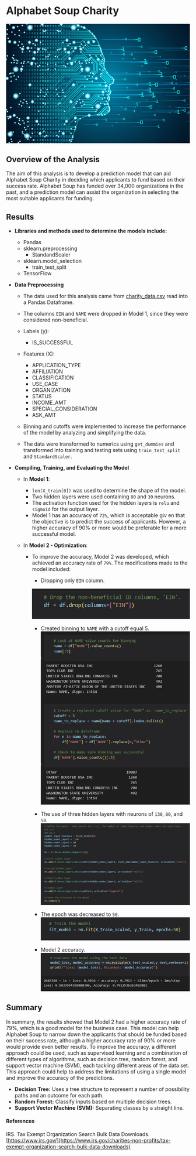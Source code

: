 # Alphabet Soup Charity 
![](AlphabetSoupCharity/Images/deepLearning.jpg)
## Overview of the Analysis
The aim of this analysis is to develop a prediction model that can aid Alphabet Soup Charity in deciding which applicants to fund based on their success rate. Alphabet Soup has funded over 34,000 organizations in the past, and a prediction model can assist the organization in selecting the most suitable applicants for funding. 

## Results
* **Libraries and methods used to determine the models include:** 
    * Pandas
    * sklearn.preprocessing 
        * StandandScaler
    * sklearn.model_selection
        * train_test_split 
    * TensorFlow 

* **Data Preprocessing**
    * The data used for this analysis came from [charity_data.csv](AlphabetSoupCharity/Resources/charity_data.csv) read into a Pandas Dataframe. 

    * The columns `EIN` and `NAME` were dropped in Model 1, since they were considered non-beneficial. 
    
    * Labels (y): 
        * IS_SUCCESSFUL

    * Features (X):
        * APPLICATION_TYPE
        * AFFILIATION
        * CLASSIFICATION
        * USE_CASE
        * ORGANIZATION
        * STATUS
        * INCOME_AMT
        * SPECIAL_CONSIDERATION
        * ASK_AMT

    * Binning and cutoffs were implemented to increase the performance of the model by analyzing and simplifying the data. 

    * The data were transformed to numerics using `get_dummies` and transformed into training and testing sets using `train_test_split` and `StandardScaler`. 

* **Compiling, Training, and Evaluating the Model**
    * In **Model 1**: 
        * `len(X_train[0])` was used to determine the shape of the model. 
        * Two hidden layers were used containing `80` and `30` neurons. 
        * The activation function used for the hidden layers is `relu` and `sigmoid` for the output layer.  
        * Model 1 has an accuracy of `72%`, which is acceptable giv en that the objective is to predict the success of applicants. However, a higher accuracy of 90% or more would be preferable for a more successful model.  
        
    * In **Model 2 - Optimization**:  
        * To improve the accuracy, Model 2 was developed, which achieved an accuracy rate of `79%`. The modifications made to the model included:
            * Dropping only `EIN` column. 
            
            ![](AlphabetSoupCharity/Images/droppedCols.jpg)

            * Created binning to `NAME` with a cutoff equal 5. 
            ![](AlphabetSoupCharity/Images/binningName.jpg)

            * The use of three hidden layers with neurons of `130`, `80`, and `50`. 
            ![](AlphabetSoupCharity/Images/modeling.jpg)

            * The epoch was decreased to `50`. 
            ![](AlphabetSoupCharity/Images/epoch.jpg)

            * Model 2 accuracy. 
            ![](AlphabetSoupCharity/Images/model2.jpg)


## Summary
In summary, the results showed that Model 2 had a higher accuracy rate of 79%, which is a good model for the business case. This model can help Alphabet Soup to narrow down the applicants that should be funded based on their success rate, although a higher accuracy rate of 90% or more would provide even better results. To improve the accuracy, a different approach could be used, such as supervised learning and a combination of different types of algorithms, such as decision tree, random forest, and support vector machine (SVM), each tackling different areas of the data set. This approach could help to address the limitations of using a single model and improve the accuracy of the predictions. 
* **Decision Tree:** Uses a tree structure to represent a number of possibility paths and an outcome for each path. 
* **Random Forest:** Classify inputs based on multiple decision trees. 
* **Support Vector Machine (SVM):** Separating classes by a straight line. 

#### References
IRS. Tax Exempt Organization Search Bulk Data Downloads. [https://www.irs.gov/](https://www.irs.gov/charities-non-profits/tax-exempt-organization-search-bulk-data-downloads)